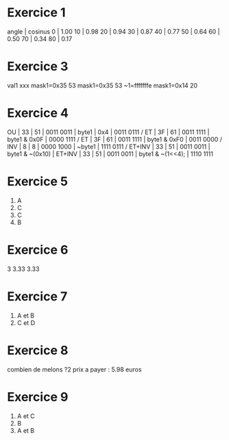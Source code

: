 # Exercice 1

angle | cosinus
    0 |    1.00
   10 |    0.98
   20 |    0.94
   30 |    0.87
   40 |    0.77
   50 |    0.64
   60 |    0.50
   70 |    0.34
   80 |    0.17

# Exercice 3

val1 xxx
mask1=0x35 53
mask1=0x35 53
~1=fffffffe
mask1=0x14 20

# Exercice 4 

OU | 33 | 51 | 0011 0011 | byte1 | 0x4 | 0011 0111
/
ET | 3F | 61 | 0011 1111 | byte1 & 0x0F | 0000 1111
/
ET | 3F | 61 | 0011 1111 | byte1 & 0xF0 | 0011 0000
/
INV | 8 | 8 | 0000 1000 | ~byte1 | 1111 0111
/
ET+INV | 33 | 51 | 0011 0011 | byte1 & ~(0x10) | 
ET+INV | 33 | 51 | 0011 0011 | byte1 & ~(1<<4); | 1110 1111

# Exercice 5
1) A
2) C
3) C
4) B

# Exercice 6
3
3.33
3.33

# Exercice 7
1) A et B
2) C et D

# Exercice 8
combien de melons ?2
prix a payer : 5.98 euros

# Exercice 9
1) A et C
2) B
3) A et B